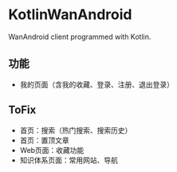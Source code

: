 # KotlinWanAndroid
WanAndroid client programmed with Kotlin.

## 功能
- 我的页面（含我的收藏、登录、注册、退出登录）

## ToFix
* 首页：搜索（热门搜索、搜索历史）
* 首页：置顶文章
* Web页面：收藏功能
* 知识体系页面：常用网站、导航